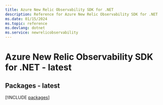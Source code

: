 ```yaml
---
title: Azure New Relic Observability SDK for .NET
description: Reference for Azure New Relic Observability SDK for .NET
ms.date: 01/15/2024
ms.topic: reference
ms.devlang: dotnet
ms.service: newrelicobservability
---
```

# Azure New Relic Observability SDK for .NET - latest
## Packages - latest
[!INCLUDE [packages](new-relic-observability-index.md)]